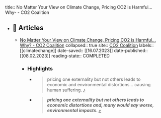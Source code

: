 title:: No Matter Your View on Climate Change, Pricing CO2 is Harmful... Why- - CO2 Coalition

- ## 🔖 Articles
	- [No Matter Your View on Climate Change, Pricing CO2 is Harmful... Why? - CO2 Coalition](https://omnivore.app/me/https-co-2-coalition-org-publications-no-matter-your-view-on-cli-1895d1a96a7)
	  collapsed:: true
	  site:: [CO2 Coalition](https://co2coalition.org/publications/no-matter-your-view-on-climate-change-pricing-co2-is-harmful-why)
	  labels:: [[climatechange]]
	  date-saved:: [[16.07.2023]]
	  date-published:: [[08.02.2023]]
	  reading-state:: COMPLETED
		- ### Highlights
			- > pricing one externality but not others leads to economic and environmental distortions… causing human suffering. [⤴️](https://omnivore.app/me/https-co-2-coalition-org-publications-no-matter-your-view-on-cli-1895d1a96a7#ecd9a697-4312-4e62-ad0d-2b867ecf2516)
			- > **_pricing one externality but not others leads to economic distortions and, many would say worse, environmental impacts_**. [⤴️](https://omnivore.app/me/https-co-2-coalition-org-publications-no-matter-your-view-on-cli-1895d1a96a7#49922e91-1f3d-49d9-939f-bf8fdf37c688)